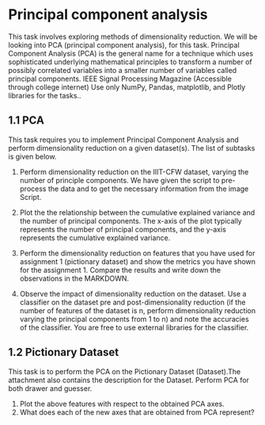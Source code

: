 # Principal component analysis
This task involves exploring methods of dimensionality reduction. We will be
looking into PCA (principal component analysis), for this task. Principal Component Analysis (PCA) is the general name for a technique which uses sophisticated underlying mathematical principles to transform a number of possibly
correlated variables into a smaller number of variables called principal components. IEEE Signal Processing Magazine (Accessible through college internet)
Use only NumPy, Pandas, matplotlib, and Plotly libraries for the tasks..
## 1.1 PCA
This task requires you to implement Principal Component Analysis and perform
dimensionality reduction on a given dataset(s). The list of subtasks is given
below.
1. Perform dimensionality reduction on the IIIT-CFW dataset, varying the
number of principle components. We have given the script to pre-process
the data and to get the necessary information from the image Script.
2. Plot the the relationship between the cumulative explained variance and
the number of principal components. The x-axis of the plot typically
represents the number of principal components, and the y-axis represents
the cumulative explained variance.
3. Perform the dimensionality reduction on features that you have used for
assignment 1 (pictionary dataset) and show the metrics you have shown for
the assignment 1. Compare the results and write down the observations
in the MARKDOWN.

4. Observe the impact of dimensionality reduction on the dataset. Use a classifier on the dataset pre and post-dimensionality reduction (if the number
of features of the dataset is n, perform dimensionality reduction varying
the principal components from 1 to n) and note the accuracies of the
classifier. You are free to use external libraries for the classifier.
## 1.2 Pictionary Dataset
This task is to perform the PCA on the Pictionary Dataset (Dataset).The attachment also contains the description for the Dataset. Perform PCA for both
drawer and guesser.
1. Plot the above features with respect to the obtained PCA axes.
2. What does each of the new axes that are obtained from PCA represent?
